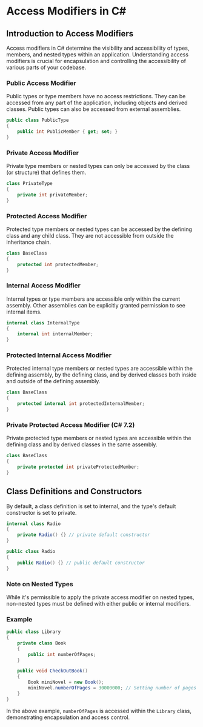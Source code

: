 # Access Modifiers in C#

## Introduction to Access Modifiers

Access modifiers in C# determine the visibility and accessibility of types, members, and nested types within an application. Understanding access modifiers is crucial for encapsulation and controlling the accessibility of various parts of your codebase.

### Public Access Modifier

Public types or type members have no access restrictions. They can be accessed from any part of the application, including objects and derived classes. Public types can also be accessed from external assemblies.

```csharp
public class PublicType
{
    public int PublicMember { get; set; }
}
```

### Private Access Modifier

Private type members or nested types can only be accessed by the class (or structure) that defines them.

```csharp
class PrivateType
{
    private int privateMember;
}
```

### Protected Access Modifier

Protected type members or nested types can be accessed by the defining class and any child class. They are not accessible from outside the inheritance chain.

```csharp
class BaseClass
{
    protected int protectedMember;
}
```

### Internal Access Modifier

Internal types or type members are accessible only within the current assembly. Other assemblies can be explicitly granted permission to see internal items.

```csharp
internal class InternalType
{
    internal int internalMember;
}
```

### Protected Internal Access Modifier

Protected internal type members or nested types are accessible within the defining assembly, by the defining class, and by derived classes both inside and outside of the defining assembly.

```csharp
class BaseClass
{
    protected internal int protectedInternalMember;
}
```

### Private Protected Access Modifier (C# 7.2)

Private protected type members or nested types are accessible within the defining class and by derived classes in the same assembly.

```csharp
class BaseClass
{
    private protected int privateProtectedMember;
}
```

## Class Definitions and Constructors

By default, a class definition is set to internal, and the type's default constructor is set to private.

```csharp
internal class Radio
{
    private Radio() {} // private default constructor
}
```

```csharp
public class Radio
{
    public Radio() {} // public default constructor
}
```

### Note on Nested Types

While it's permissible to apply the private access modifier on nested types, non-nested types must be defined with either public or internal modifiers.

### Example

```csharp
public class Library
{
    private class Book
    {
        public int numberOfPages;
    }

    public void CheckOutBook()
    {
        Book miniNovel = new Book();
        miniNovel.numberOfPages = 30000000; // Setting number of pages for a book
    }
}
```

In the above example, `numberOfPages` is accessed within the `Library` class, demonstrating encapsulation and access control.

 